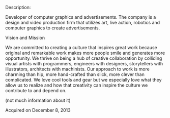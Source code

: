 Description:

Developer of computer graphics and advertisements. The company is a design and video production firm that utilizes art, live action, robotics and computer graphics to create advertisements.

Vision and Mission 

We are committed to creating a culture that inspires great work because original and remarkable work makes more people smile and generates more opportunity. We thrive on being a hub of creative collaboration by colliding visual artists with programmers, engineers with designers, storytellers with illustrators, architects with machinists.  Our approach to work is more charming than hip, more hand-crafted than slick, more clever than complicated. We love cool tools and gear but we especially love what they allow us to realize and how that creativity can inspire the culture we contribute to and depend on.

(not much information about it)

Acquired on December 8, 2013